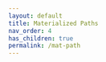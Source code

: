```yaml
---
layout: default
title: Materialized Paths
nav_order: 4
has_children: true
permalink: /mat-path
---
```

